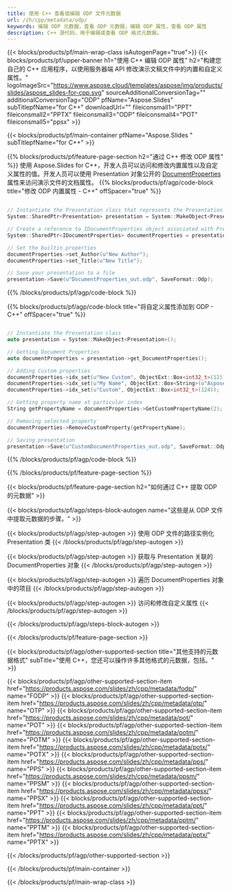 ```yaml
---
title: 使用 C++ 查看或编辑 ODP 文件元数据
url: /zh/cpp/metadata/odp/
keywords: 编辑 ODP 元数据，查看 ODP 元数据，编辑 ODP 属性，查看 ODP 属性
description: C++ 源代码，用于编辑或查看 ODP 格式元数据。
---
```


{{< blocks/products/pf/main-wrap-class isAutogenPage="true">}}
{{< blocks/products/pf/upper-banner h1="使用 C++ 编辑 ODP 属性" h2="构建您自己的 C++ 应用程序，以使用服务器端 API 修改演示文稿文件中的内置和自定义属性。" logoImageSrc="https://www.aspose.cloud/templates/aspose/img/products/slides/aspose_slides-for-cpp.svg" sourceAdditionalConversionTag="" additionalConversionTag="ODP" pfName="Aspose.Slides" subTitlepfName="for C++" downloadUrl="" fileiconsmall1="PPT" fileiconsmall2="PPTX" fileiconsmall3="ODP" fileiconsmall4="POT" fileiconsmall5="ppsx" >}}

{{< blocks/products/pf/main-container pfName="Aspose.Slides " subTitlepfName="for C++" >}}

{{% blocks/products/pf/feature-page-section  h2="通过 C++ 修改 ODP 属性" %}}
使用 Aspose.Slides for C++，开发人员可以访问和修改内置属性以及自定义属性的值。开发人员可以使用 Presentation 对象公开的 [DocumentProperties](https://reference.aspose.com/slides/cpp/aspose.slides/documentproperties/) 属性来访问演示文件的文档属性。
{{% blocks/products/pf/agp/code-block title="修改 ODP 内置属性 - C++" offSpacer="true" %}}

```cpp

// Instantiate the Presentation class that represents the Presentation
System::SharedPtr<Presentation> presentation = System::MakeObject<Presentation>(u"presentation.odp");

// Create a reference to IDocumentProperties object associated with Presentation
System::SharedPtr<IDocumentProperties> documentProperties = presentation->get_DocumentProperties();

// Set the builtin properties
documentProperties->set_Author(u"New Author");
documentProperties->set_Title(u"New Title");

// Save your presentation to a file
presentation->Save(u"DocumentProperties_out.odp", SaveFormat::Odp);
```

{{% /blocks/products/pf/agp/code-block %}}

{{% blocks/products/pf/agp/code-block title="将自定义属性添加到 ODP - C++" offSpacer="true" %}}

```cpp

// Instantiate the Presentation class
auto presentation = System::MakeObject<Presentation>();

// Getting Document Properties
auto documentProperties = presentation->get_DocumentProperties();

// Adding Custom properties
documentProperties->idx_set(u"New Custom", ObjectExt::Box<int32_t>(12));
documentProperties->idx_set(u"My Name", ObjectExt::Box<String>(u"Aspose Metadata Editor"));
documentProperties->idx_set(u"Custom", ObjectExt::Box<int32_t>(124));

// Getting property name at particular index
String getPropertyName = documentProperties->GetCustomPropertyName(2);

// Removing selected property
documentProperties->RemoveCustomProperty(getPropertyName);

// Saving presentation
presentation->Save(u"CustomDocumentProperties_out.odp", SaveFormat::Odp);
```

{{% /blocks/products/pf/agp/code-block %}}

{{% /blocks/products/pf/feature-page-section %}}

{{< blocks/products/pf/feature-page-section  h2="如何通过 C++ 提取 ODP 的元数据" >}}

{{< blocks/products/pf/agp/steps-block-autogen name="这些是从 ODP 文件中提取元数据的步骤。" >}}

{{< blocks/products/pf/agp/step-autogen >}}
使用 ODP 文件的路径实例化 Presentation 类
{{< /blocks/products/pf/agp/step-autogen >}}

{{< blocks/products/pf/agp/step-autogen >}}
获取与 Presentation 关联的 DocumentProperties 对象
{{< /blocks/products/pf/agp/step-autogen >}}

{{< blocks/products/pf/agp/step-autogen >}}
遍历 DocumentProperties 对象中的项目
{{< /blocks/products/pf/agp/step-autogen >}}

{{< blocks/products/pf/agp/step-autogen >}}
访问和修改自定义属性
{{< /blocks/products/pf/agp/step-autogen >}}

{{< /blocks/products/pf/agp/steps-block-autogen >}}

{{< /blocks/products/pf/feature-page-section >}}

{{< blocks/products/pf/agp/other-supported-section title="其他支持的元数据格式" subTitle="使用 C++，您还可以操作许多其他格式的元数据，包括。" >}}

{{< blocks/products/pf/agp/other-supported-section-item href="https://products.aspose.com/slides/zh/cpp/metadata/fodp/" name="FODP" >}}
{{< blocks/products/pf/agp/other-supported-section-item href="https://products.aspose.com/slides/zh/cpp/metadata/otp/" name="OTP" >}}
{{< blocks/products/pf/agp/other-supported-section-item href="https://products.aspose.com/slides/zh/cpp/metadata/pot/" name="POT" >}}
{{< blocks/products/pf/agp/other-supported-section-item href="https://products.aspose.com/slides/zh/cpp/metadata/potm/" name="POTM" >}}
{{< blocks/products/pf/agp/other-supported-section-item href="https://products.aspose.com/slides/zh/cpp/metadata/potx/" name="POTX" >}}
{{< blocks/products/pf/agp/other-supported-section-item href="https://products.aspose.com/slides/zh/cpp/metadata/pps/" name="PPS" >}}
{{< blocks/products/pf/agp/other-supported-section-item href="https://products.aspose.com/slides/zh/cpp/metadata/ppsm/" name="PPSM" >}}
{{< blocks/products/pf/agp/other-supported-section-item href="https://products.aspose.com/slides/zh/cpp/metadata/ppsx/" name="PPSX" >}}
{{< blocks/products/pf/agp/other-supported-section-item href="https://products.aspose.com/slides/zh/cpp/metadata/ppt/" name="PPT" >}}
{{< blocks/products/pf/agp/other-supported-section-item href="https://products.aspose.com/slides/zh/cpp/metadata/pptm/" name="PPTM" >}}
{{< blocks/products/pf/agp/other-supported-section-item href="https://products.aspose.com/slides/zh/cpp/metadata/pptx/" name="PPTX" >}}


{{< /blocks/products/pf/agp/other-supported-section >}}

{{< /blocks/products/pf/main-container >}}
    
{{< /blocks/products/pf/main-wrap-class >}}